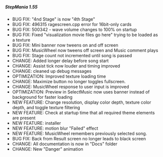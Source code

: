 ##### StepMania 1.55

- BUG FIX: "4nd Stage" is now "4th Stage"
- BUG FIX: 496315 ragescreen.cpp error for 16bit-only cards
- BUG FIX: 500342 - wave volume changes to 100% on startup
- BUG FIX: Fixed "visualization movie files go here" trying to be loaded as a texture
- BUG FIX: Mini banner now tweens on and off screen
- BUG FIX: MusicWheel now tweens off screen and Music comment plays
- BUG FIX: Stage count not incremented until song is passed
- CHANGE: Added longer delay before song start
- CHANGE: Assist tick now louder and timing improved
- CHANGE: cleaned up debug messages
- OPTIMIZATION: Improved texture loading time
- CHANGE: Maximize button no longer toggles fullscreen.
- CHANGE: MusicWheel response to user input is improved
- OPTIMIZATION: Preview in SelectMusic now uses banner instead of background for faster loading
- NEW FEATURE: Change resolution, display color depth, texture color depth, and toggle texture filtering
- NEW FEATURE: Check at startup time that all required theme elements are present
- NEW FEATURE: installer
- NEW FEATURE: motion blur "Failed" effect
- NEW FEATURE: MusicWheel remembers previously selected song.
- BUG FIX: Back from Result screen no longer leads to black screen
- CHANGE: All documentation is now in "Docs" folder
- CHANGE: New "Danger" animation